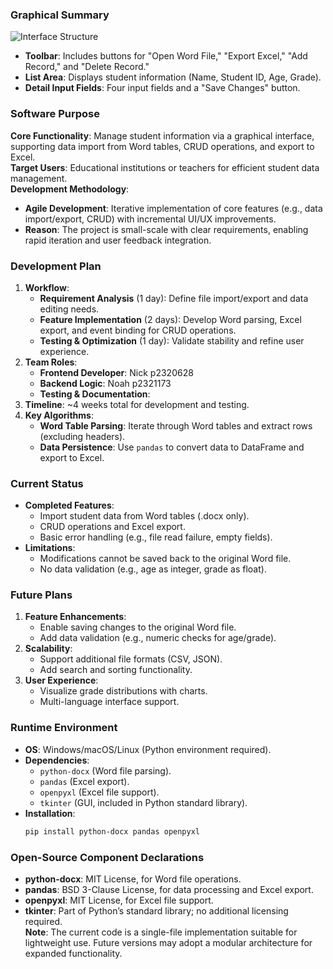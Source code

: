 ### Graphical Summary  
![Interface Structure](https://via.placeholder.com/400x200?text=GUI+Structure)  
- **Toolbar**: Includes buttons for "Open Word File," "Export Excel," "Add Record," and "Delete Record."  
- **List Area**: Displays student information (Name, Student ID, Age, Grade).  
- **Detail Input Fields**: Four input fields and a "Save Changes" button.  
### Software Purpose  
**Core Functionality**: Manage student information via a graphical interface, supporting data import from Word tables, CRUD operations, and export to Excel.  
**Target Users**: Educational institutions or teachers for efficient student data management.  
**Development Methodology**:  
- **Agile Development**: Iterative implementation of core features (e.g., data import/export, CRUD) with incremental UI/UX improvements.  
- **Reason**: The project is small-scale with clear requirements, enabling rapid iteration and user feedback integration.  
### Development Plan  
1. **Workflow**:  
   - **Requirement Analysis** (1 day): Define file import/export and data editing needs. 
   - **Feature Implementation** (2 days): Develop Word parsing, Excel export, and event binding for CRUD operations.  
   - **Testing & Optimization** (1 day): Validate stability and refine user experience.  
2. **Team Roles**:  
   - **Frontend Developer**: Nick p2320628  
   - **Backend Logic**: Noah p2321173 
   - **Testing & Documentation**:  
3. **Timeline**: ~4 weeks total for development and testing.  
4. **Key Algorithms**:  
   - **Word Table Parsing**: Iterate through Word tables and extract rows (excluding headers).  
   - **Data Persistence**: Use `pandas` to convert data to DataFrame and export to Excel.  
### Current Status  
- **Completed Features**:  
  - Import student data from Word tables (.docx only).  
  - CRUD operations and Excel export.  
  - Basic error handling (e.g., file read failure, empty fields).  
- **Limitations**:  
  - Modifications cannot be saved back to the original Word file.  
  - No data validation (e.g., age as integer, grade as float).  
### Future Plans  
1. **Feature Enhancements**:  
   - Enable saving changes to the original Word file.  
   - Add data validation (e.g., numeric checks for age/grade).  
2. **Scalability**:  
   - Support additional file formats (CSV, JSON).  
   - Add search and sorting functionality.  
3. **User Experience**:  
   - Visualize grade distributions with charts.  
   - Multi-language interface support.  
### Runtime Environment  
- **OS**: Windows/macOS/Linux (Python environment required).  
- **Dependencies**:  
  - `python-docx` (Word file parsing).  
  - `pandas` (Excel export).  
  - `openpyxl` (Excel file support).  
  - `tkinter` (GUI, included in Python standard library).  
- **Installation**:  
  ```bash
  pip install python-docx pandas openpyxl
### Open-Source Component Declarations  
- **python-docx**: MIT License, for Word file operations.  
- **pandas**: BSD 3-Clause License, for data processing and Excel export.  
- **openpyxl**: MIT License, for Excel file support.  
- **tkinter**: Part of Python’s standard library; no additional licensing required.  
**Note**: The current code is a single-file implementation suitable for lightweight use. Future versions may adopt a modular architecture for expanded functionality.
